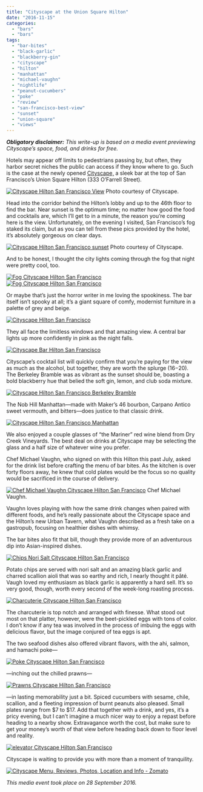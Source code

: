 ```yaml
---
title: "Cityscape at the Union Square Hilton"
date: "2016-11-15"
categories:
  - "bars"
  - "bars"
tags:
  - "bar-bites"
  - "black-garlic"
  - "blackberry-gin"
  - "cityscape"
  - "hilton"
  - "manhattan"
  - "michael-vaughn"
  - "nightlife"
  - "peanut-cucumbers"
  - "poke"
  - "review"
  - "san-francisco-best-view"
  - "sunset"
  - "union-square"
  - "views"
---
```


**_Obligatory disclaimer:_** _This write-up is based on a media event previewing Cityscape’s space, food, and drinks for free._

Hotels may appear off limits to pedestrians passing by, but often, they harbor secret niches the public can access if they know where to go. Such is the case at the newly opened [Cityscape,](http://www3.hilton.com/en/hotels/california/hilton-san-francisco-union-square-SFOFHHH/dining/index.html) a sleek bar at the top of San Francisco’s Union Square Hilton (333 O’Farrell Street).




<div class="caption">

[![Cityscape Hilton San Francisco View](http://s3.amazonaws.com/thegourmez-wpmedia/2016/11/NorthEast-Corner-Cityscape50998-3000px-500x333.jpg)](http://s3.amazonaws.com/thegourmez-wpmedia/2016/11/NorthEast-Corner-Cityscape50998-3000px.jpg) Photo courtesy of Cityscape.</div>


Head into the corridor behind the Hilton’s lobby and up to the 46th floor to find the bar. Near sunset is the optimum time; no matter how good the food and cocktails are, which I’ll get to in a minute, the reason you’re coming here is the view. Unfortunately, on the evening I visited, San Francisco’s fog staked its claim, but as you can tell from these pics provided by the hotel, it’s absolutely gorgeous on clear days.




<div class="caption">

[![Cityscape Hilton San Francisco sunset](http://s3.amazonaws.com/thegourmez-wpmedia/2016/11/Cityscape-NW-Corner-3000px-500x333.jpg)](http://s3.amazonaws.com/thegourmez-wpmedia/2016/11/Cityscape-NW-Corner-3000px.jpg) Photo courtesy of Cityscape.</div>


And to be honest, I thought the city lights coming through the fog that night were pretty cool, too.

[![Fog Cityscape Hilton San Francisco](http://s3.amazonaws.com/thegourmez-wpmedia/2016/11/Cityscape-019-500x333.jpg)](http://s3.amazonaws.com/thegourmez-wpmedia/2016/11/Cityscape-019.jpg) [![Fog Cityscape Hilton San Francisco](http://s3.amazonaws.com/thegourmez-wpmedia/2016/11/Cityscape-020-500x296.jpg)](http://s3.amazonaws.com/thegourmez-wpmedia/2016/11/Cityscape-020.jpg)

Or maybe that’s just the horror writer in me loving the spookiness. The bar itself isn’t spooky at all; it’s a giant square of comfy, modernist furniture in a palette of grey and beige.

[![Cityscape Hilton San Francisco](http://s3.amazonaws.com/thegourmez-wpmedia/2016/11/Cityscape-011-333x500.jpg)](http://s3.amazonaws.com/thegourmez-wpmedia/2016/11/Cityscape-011.jpg)

They all face the limitless windows and that amazing view. A central bar lights up more confidently in pink as the night falls.

[![Cityscape Bar Hilton San Francisco](http://s3.amazonaws.com/thegourmez-wpmedia/2016/11/Cityscape-022-500x266.jpg)](http://s3.amazonaws.com/thegourmez-wpmedia/2016/11/Cityscape-022.jpg)

Cityscape’s cocktail list will quickly confirm that you’re paying for the view as much as the alcohol, but together, they are worth the splurge ($16-$20). The Berkeley Bramble was as vibrant as the sunset should be, boasting a bold blackberry hue that belied the soft gin, lemon, and club soda mixture.

[![Cityscape Hilton San Francisco Berkeley Bramble](http://s3.amazonaws.com/thegourmez-wpmedia/2016/11/Cityscape-013-393x500.jpg)](http://s3.amazonaws.com/thegourmez-wpmedia/2016/11/Cityscape-013.jpg)

The Nob Hill Manhattan—made with Maker’s 46 bourbon, Carpano Antico sweet vermouth, and bitters—does justice to that classic drink.

[![Cityscape Hilton San Francisco Manhattan](http://s3.amazonaws.com/thegourmez-wpmedia/2016/11/Cityscape-014-500x442.jpg)](http://s3.amazonaws.com/thegourmez-wpmedia/2016/11/Cityscape-014.jpg)

We also enjoyed a couple glasses of “the Mariner” red wine blend from Dry Creek Vineyards. The best deal on drinks at Cityscape may be selecting the glass and a half size of whatever wine you prefer.

Chef Michael Vaughn, who signed on with this Hilton this past July, asked for the drink list before crafting the menu of bar bites. As the kitchen is over forty floors away, he knew that cold plates would be the focus so no quality would be sacrificed in the course of delivery.




<div class="caption">

[![Chef Michael Vaughn Cityscape Hilton San Francisco](http://s3.amazonaws.com/thegourmez-wpmedia/2016/11/Cityscape-018-324x500.jpg)](http://s3.amazonaws.com/thegourmez-wpmedia/2016/11/Cityscape-018.jpg) Chef Michael Vaughn.</div>


Vaughn loves playing with how the same drink changes when paired with different foods, and he’s really passionate about the Cityscape space and the Hilton’s new Urban Tavern, what Vaughn described as a fresh take on a gastropub, focusing on healthier dishes with whimsy.

The bar bites also fit that bill, though they provide more of an adventurous dip into Asian-inspired dishes.

[![Chips Nori Salt Cityscape Hilton San Francisco](http://s3.amazonaws.com/thegourmez-wpmedia/2016/11/Cityscape-005-500x386.jpg)](http://s3.amazonaws.com/thegourmez-wpmedia/2016/11/Cityscape-005.jpg)

Potato chips are served with nori salt and an amazing black garlic and charred scallion aioli that was so earthy and rich, I nearly thought it pâté. Vaugh loved my enthusiasm as black garlic is apparently a hard sell. It’s so very good, though, worth every second of the week-long roasting process.

[![Charcuterie Cityscape Hilton San Francisco](http://s3.amazonaws.com/thegourmez-wpmedia/2016/11/Cityscape-008-352x500.jpg)](http://s3.amazonaws.com/thegourmez-wpmedia/2016/11/Cityscape-008.jpg)

The charcuterie is top notch and arranged with finesse. What stood out most on that platter, however, were the beet-pickled eggs with tons of color. I don’t know if any tea was involved in the process of imbuing the eggs with delicious flavor, but the image conjured of tea eggs is apt.

The two seafood dishes also offered vibrant flavors, with the ahi, salmon, and hamachi poke—

[![Poke Cityscape Hilton San Francisco](http://s3.amazonaws.com/thegourmez-wpmedia/2016/11/Cityscape-016-500x471.jpg)](http://s3.amazonaws.com/thegourmez-wpmedia/2016/11/Cityscape-016.jpg)

—inching out the chilled prawns—

[![Prawns Cityscape Hilton San Francisco](http://s3.amazonaws.com/thegourmez-wpmedia/2016/11/Cityscape-004-431x500.jpg)](http://s3.amazonaws.com/thegourmez-wpmedia/2016/11/Cityscape-004.jpg)

—in lasting memorability just a bit. Spiced cucumbers with sesame, chile, scallion, and a fleeting impression of burnt peanuts also pleased. Small plates range from $7 to $17. Add that together with a drink, and yes, it’s a pricy evening, but I can’t imagine a much nicer way to enjoy a repast before heading to a nearby show. Extravagance worth the cost, but make sure to get your money’s worth of that view before heading back down to floor level and reality.

[![elevator Cityscape Hilton San Francisco](http://s3.amazonaws.com/thegourmez-wpmedia/2016/11/Cityscape-023-394x500.jpg)](http://s3.amazonaws.com/thegourmez-wpmedia/2016/11/Cityscape-023.jpg)

Cityscape is waiting to provide you with more than a moment of tranquility.

[![Cityscape Menu, Reviews, Photos, Location and Info - Zomato](https://www.zomato.com/logo/17838008/minilink)](https://www.zomato.com/san-francisco/cityscape-union-square "View Menu, Reviews, Photos & Information about Cityscape, Union Square and other Restaurants in San Francisco")

_This media event took place on 28 September 2016._

